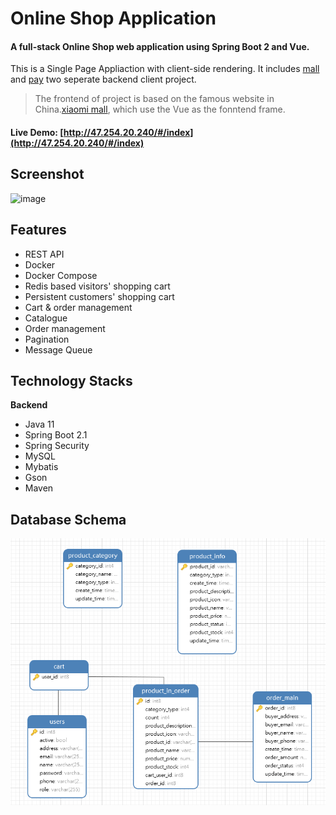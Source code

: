 # Online Shop Application

#### A full-stack Online Shop web application using Spring Boot 2 and Vue. 
This is a Single Page Appliaction with client-side rendering. It includes [mall](https://github.com/tangyuxi-lab/mall) and [pay](https://github.com/tangyuxi-lab/pay) two seperate backend client project.
> The frontend of  project is based on the famous website in China.[xiaomi mall](https://www.mi.com/shop), which use the Vue as the fonntend frame. 
> 
#### Live Demo: [http://47.254.20.240/#/index](http://47.254.20.240/#/index)

## Screenshot
![image](https://user-images.githubusercontent.com/52397316/183876228-e16a6f3d-fde6-4d0f-8a66-5445b4ed07e0.png)


## Features
- REST API
- Docker
- Docker Compose
- Redis based visitors' shopping cart
- Persistent customers' shopping cart
- Cart & order management
- Catalogue
- Order management
- Pagination
- Message Queue
## Technology Stacks
**Backend**
  - Java 11
  - Spring Boot 2.1
  - Spring Security
  - MySQL
  - Mybatis
  - Gson
  - Maven

## Database Schema

![](https://raw.githubusercontent.com/zhulinn/blog/hexo/source/uploads/post_pics/spring-angular/db.png)


